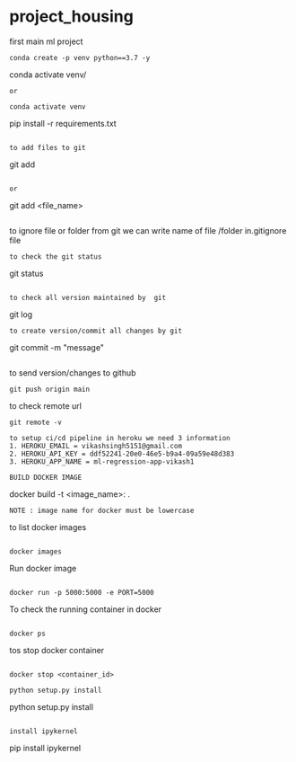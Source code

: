 # project_housing

first main ml project
```
conda create -p venv python==3.7 -y
```
conda activate venv/
```
or
```
```
conda activate venv
```
pip install -r requirements.txt
```

to add files to git
```
git add
```

or
``` 
git add <file_name>
```

```
to ignore file or folder from git we can write name of file /folder in.gitignore file
```
to check the git status
```
git status
```

to check all version maintained by  git
```
git log
```
to create version/commit all changes by git
```
git commit -m "message"
```

```
to send version/changes to github
```
git push origin main
```

to check remote url
```
git remote -v
```

```
to setup ci/cd pipeline in heroku we need 3 information
1. HEROKU_EMAIL = vikashsingh5151@gmail.com
2. HEROKU_API_KEY = ddf52241-20e0-46e5-b9a4-09a59e48d383
3. HEROKU_APP_NAME = ml-regression-app-vikash1

BUILD DOCKER IMAGE
```
docker build -t <image_name>: .
```
NOTE : image name for docker must be lowercase
```

to list docker images
```

docker images
```
Run docker image
```

docker run -p 5000:5000 -e PORT=5000
``` 
To check the running container in docker
```

docker ps
``` 
tos stop docker container
```

docker stop <container_id>
``` 

```
python setup.py install

```
python setup.py install
```

install ipykernel

```
pip install ipykernel
```